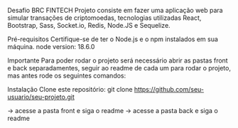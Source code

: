 Desafio BRC FINTECH
Projeto consiste em fazer uma aplicação web para simular transações de criptomoedas, 
tecnologias utilizadas React, Bootstrap, Sass, Socket.io, Redis, Node.JS e Sequelize.

Pré-requisitos
Certifique-se de ter o Node.js e o npm instalados em sua máquina.
node version: 18.6.0

Importante
Para poder rodar o projeto será necessário abrir as pastas front e back separadamentes, seguir ao readme de cada um para rodar o projeto, mas antes rode os seguintes comandos:

Instalação
Clone este repositório:
git clone https://github.com/seu-usuario/seu-projeto.git

-> acesse a pasta front e siga o readme
-> acesse a pasta back e siga o readme
